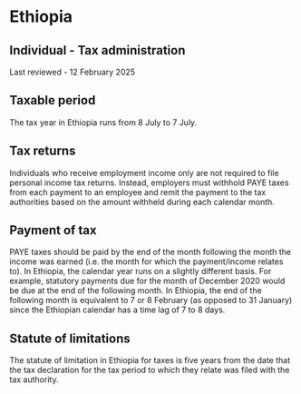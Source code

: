 # Ethiopia
## Individual - Tax administration
Last reviewed - 12 February 2025
## Taxable period
The tax year in Ethiopia runs from 8 July to 7 July.
## Tax returns
Individuals who receive employment income only are not required to file personal income tax returns. Instead, employers must withhold PAYE taxes from each payment to an employee and remit the payment to the tax authorities based on the amount withheld during each calendar month.
## Payment of tax
PAYE taxes should be paid by the end of the month following the month the income was earned (i.e. the month for which the payment/income relates to).
In Ethiopia, the calendar year runs on a slightly different basis. For example, statutory payments due for the month of December 2020 would be due at the end of the following month. In Ethiopia, the end of the following month is equivalent to 7 or 8 February (as opposed to 31 January) since the Ethiopian calendar has a time lag of 7 to 8 days.
## Statute of limitations
The statute of limitation in Ethiopia for taxes is five years from the date that the tax declaration for the tax period to which they relate was filed with the tax authority.
